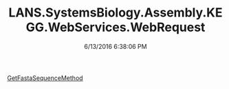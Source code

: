 ﻿---
title: LANS.SystemsBiology.Assembly.KEGG.WebServices.WebRequest
date: 6/13/2016 6:38:06 PM
---

[GetFastaSequenceMethod](T-LANS.SystemsBiology.Assembly.KEGG.WebServices.WebRequest.GetFastaSequenceMethod.html)
